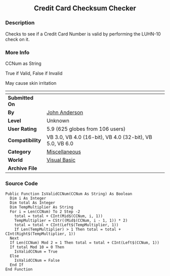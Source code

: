 ﻿<div align="center">

## Credit Card Checksum Checker


</div>

### Description

Checks to see if a Credit Card Number is valid by performing the LUHN-10 check on it.
 
### More Info
 
CCNum as String

True if Valid, False if Invalid

May cause skin irritation


<span>             |<span>
---                |---
**Submitted On**   |
**By**             |[John Anderson](https://github.com/Planet-Source-Code/PSCIndex/blob/master/ByAuthor/john-anderson.md)
**Level**          |Unknown
**User Rating**    |5.9 (625 globes from 106 users)
**Compatibility**  |VB 3\.0, VB 4\.0 \(16\-bit\), VB 4\.0 \(32\-bit\), VB 5\.0, VB 6\.0
**Category**       |[Miscellaneous](https://github.com/Planet-Source-Code/PSCIndex/blob/master/ByCategory/miscellaneous__1-1.md)
**World**          |[Visual Basic](https://github.com/Planet-Source-Code/PSCIndex/blob/master/ByWorld/visual-basic.md)
**Archive File**   |[](https://github.com/Planet-Source-Code/john-anderson-credit-card-checksum-checker__1-902/archive/master.zip)





### Source Code

```
Public Function IsValidCCNum(CCNum As String) As Boolean
  Dim i As Integer
  Dim total As Integer
  Dim TempMultiplier As String
  For i = Len(CCNum) To 2 Step -2
    total = total + CInt(Mid$(CCNum, i, 1))
    TempMultiplier = CStr((Mid$(CCNum, i - 1, 1)) * 2)
    total = total + CInt(Left$(TempMultiplier, 1))
    If Len(TempMultiplier) > 1 Then total = total + CInt(Right$(TempMultiplier, 1))
  Next
  If Len(CCNum) Mod 2 = 1 Then total = total + CInt(Left$(CCNum, 1))
  If total Mod 10 = 0 Then
    IsValidCCNum = True
  Else
    IsValidCCNum = False
  End If
End Function
```

